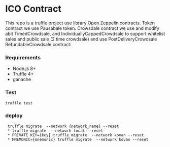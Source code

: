 # ICO Contract

This repo is a truffle project use library Open Zeppelin contracts. Token contract we use Pausabale token. Crowsdale contract we use  and modify abit TimedCrowdsale, and IndividuallyCappedCrowdsale to support whitelist sales and public sale (2 time crowdsale) and use PostDeliveryCrowdsale RefundableCrowdsale contract:

### Requirements

* Node.js 8+
* Truffle 4+
* ganache

### Test

```
truffle test
```

### deploy

```
 truffle migrate  --network {network_name} --reset
 * truffle migrate  --network local --reset
 * PRIVATE_KEY={key} truffle migrate  --network kovan --reset
 * MNEMONIC={mnemonic} truffle migrate  --network kovan --reset
```
